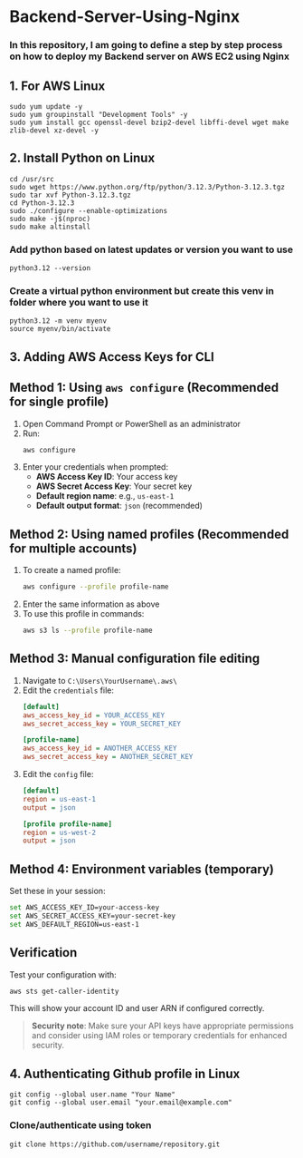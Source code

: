 # Backend-Server-Using-Nginx

### In this repository, I am going to define a step by step process on how to deploy my Backend server on AWS EC2 using Nginx

## 1. For AWS Linux

`sudo yum update -y` <br/>
`sudo yum groupinstall "Development Tools" -y`<br/>
`sudo yum install gcc openssl-devel bzip2-devel libffi-devel wget make zlib-devel xz-devel -y`<br/>

## 2. Install Python on Linux

`cd /usr/src`<br/>
`sudo wget https://www.python.org/ftp/python/3.12.3/Python-3.12.3.tgz`<br/>
`sudo tar xvf Python-3.12.3.tgz`<br/>
`cd Python-3.12.3`<br/>
`sudo ./configure --enable-optimizations`<br/>
`sudo make -j$(nproc)`<br/>
`sudo make altinstall`<br/>

### Add python based on latest updates or version you want to use

`python3.12 --version`<br/>

### Create a virtual python environment but create this venv in folder where you want to use it

`python3.12 -m venv myenv`<br/>
`source myenv/bin/activate`<br/>


## 3. Adding AWS Access Keys for CLI

## Method 1: Using `aws configure` (Recommended for single profile)

1. Open Command Prompt or PowerShell as an administrator
2. Run:
   ```bash
   aws configure
   ```
3. Enter your credentials when prompted:
   - **AWS Access Key ID**: Your access key
   - **AWS Secret Access Key**: Your secret key
   - **Default region name**: e.g., `us-east-1`
   - **Default output format**: `json` (recommended)

## Method 2: Using named profiles (Recommended for multiple accounts)

1. To create a named profile:
   ```bash
   aws configure --profile profile-name
   ```
2. Enter the same information as above
3. To use this profile in commands:
   ```bash
   aws s3 ls --profile profile-name
   ```

## Method 3: Manual configuration file editing

1. Navigate to `C:\Users\YourUsername\.aws\`
2. Edit the `credentials` file:
   ```ini
   [default]
   aws_access_key_id = YOUR_ACCESS_KEY
   aws_secret_access_key = YOUR_SECRET_KEY

   [profile-name]
   aws_access_key_id = ANOTHER_ACCESS_KEY
   aws_secret_access_key = ANOTHER_SECRET_KEY
   ```
3. Edit the `config` file:
   ```ini
   [default]
   region = us-east-1
   output = json

   [profile profile-name]
   region = us-west-2
   output = json
   ```

## Method 4: Environment variables (temporary)

Set these in your session:
```bash
set AWS_ACCESS_KEY_ID=your-access-key
set AWS_SECRET_ACCESS_KEY=your-secret-key
set AWS_DEFAULT_REGION=us-east-1
```

## Verification

Test your configuration with:
```bash
aws sts get-caller-identity
```

This will show your account ID and user ARN if configured correctly.

> **Security note**: Make sure your API keys have appropriate permissions and consider using IAM roles or temporary credentials for enhanced security.


## 4. Authenticating Github profile in Linux

`git config --global user.name "Your Name"` <br/>
`git config --global user.email "your.email@example.com"` <br/>

### Clone/authenticate using token

`git clone https://github.com/username/repository.git`


